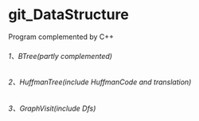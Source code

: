 # git_DataStructure
Program complemented by C++

###### 1、BTree(partly complemented)
###### 2、HuffmanTree(include HuffmanCode and translation)
###### 3、GraphVisit(include Dfs) 

